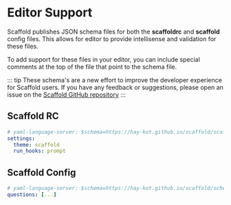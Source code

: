 ---
---

# Editor Support

Scaffold publishes JSON schema files for both the **scaffoldrc** and **scaffold** config files. This allows for editor to provide intellisense and validation for these files.

To add support for these files in your editor, you can include special comments at the top of the file that point to the schema file.

::: tip
These schema's are a new effort to improve the developer experience for Scaffold users. If you have any feedback or suggestions, please open an issue on the [Scaffold GitHub repository](https://github.com/hay-kot/scaffold/issues/new)
:::

## Scaffold RC

```yaml
# yaml-language-server: $schema=https://hay-kot.github.io/scaffold/scaffoldrc.schema.json
settings:
  theme: scaffold
  run_hooks: prompt
```

## Scaffold Config

```yaml
# yaml-language-server: $schema=https://hay-kot.github.io/scaffold/schema.json
questions: [...]
```
